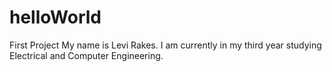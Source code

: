 # helloWorld
First Project
My name is Levi Rakes. I am currently in my third year studying Electrical and Computer Engineering.
